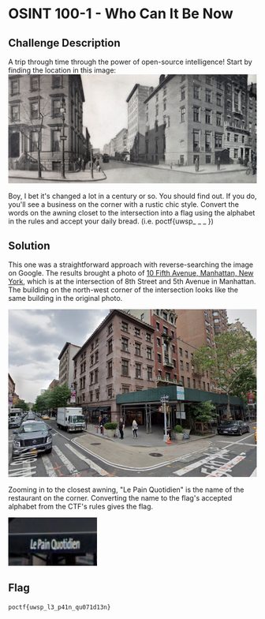 # OSINT 100-1 - Who Can It Be Now

## Challenge Description
A trip through time through the power of open-source intelligence! Start by finding the location in this image: 
![OSINT100-1.jpg](Given/OSINT100-1.jpg)

Boy, I bet it's changed a lot in a century or so. You should find out. If you do, you'll see a business on the corner with a rustic chic style. Convert the words on the awning closet to the intersection into a flag using the alphabet in the rules and accept your daily bread. (i.e. poctf{uwsp_ _ _ })

## Solution
This one was a straightforward approach with reverse-searching the image on Google. The results brought a photo of [10 Fifth Avenue, Manhattan, New York](https://www.villagepreservation.org/2024/10/31/becoming-fifth-avenue-the-brevoorts/), which is at the intersection of 8th Street and 5th Avenue in Manhattan. The building on the north-west corner of the intersection looks like the same building in the original photo.

![Maps.png](Photos/Maps.png)


Zooming in to the closest awning, "Le Pain Quotidien" is the name of the restaurant on the corner. Converting the name to the flag's accepted alphabet from the CTF's rules gives the flag.

![Awning.png](Photos/Awning.png)

## Flag
`poctf{uwsp_l3_p41n_qu071d13n}`